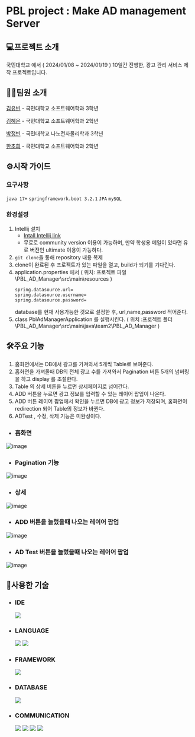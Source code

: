 # PBL project : Make AD management Server

## 💻프로젝트 소개
국민대학교 에서 ( 2024/01/08 ~ 2024/01/19 ) 10일간 진행한, 광고 관리 서비스 제작 프로젝트입니다.

## 🙋‍♂️팀원 소개
[김유빈](github.com/KimYooBin1) - 국민대학교 소프트웨어학과 3학년 

[김혜은](github.com/hyeesw) - 국민대학교 소프트웨어학과 2학년 

[박정빈](github.com/obb8923) - 국민대학교 나노전자물리학과 3학년 

[한초희](github.com/cherror) - 국민대학교 소프트웨어학과 2학년 



## ⚙️시작 가이드
   ### 요구사항
   `java 17+`
   `springframework.boot 3.2.1`
   `JPA`
   `mySQL`
   
   ### 환경설정
1. Intellij 설치
     - [Intall Intellij link](https://www.jetbrains.com/idea/)
     - 무료로 community version 이용이 가능하며, 만약 학생용 메일이 있다면 유료 버전인 ultimate 이용이 가능하다.
2. `git clone`을 통해 repository 내용 복제
3. clone이 완료된 후 프로젝트가 있는 파일을 열고, build가 되기를 기다린다.
4. application.properties 에서 ( 위치: 프로젝트 파일\PBL_AD_Manager\src\main\resources )
   ```
   spring.datasource.url=
   spring.datasource.username=
   spring.datasource.password=
   ```
   database를 현재 사용가능한 것으로 설정한 후, url,name,password  적어준다.
5.   class PblAdManagerApplication 를 실행시킨다. ( 위치 :프로젝트 폴더\PBL_AD_Manager\src\main\java\team2\PBL_AD_Manager )

## 🛠️주요 기능
   1. 홈화면에서는 DB에서 광고를 가져와서 5개씩 Table로 보여준다.
   2. 홈화면을 가져올때 DB의 전체 광고 수를 가져와서 Pagination 버튼 5개의 넘버링을 하고 display 를 조절한다.
   3. Table 의 상세 버튼을 누르면 상세페이지로 넘어간다.
   4. ADD 버튼을 누르면 광고 정보를 입력할 수 있는 레이어 팝업이 나온다.
   5. ADD 버튼 레이어 팝업에서 확인을 누르면 DB에 광고 정보가 저장되며, 홈화면이 redirection 되어 Table의 정보가 바뀐다.
   6. ADTest , 수정, 삭제 기능은 미완성이다.
      
   * ### 홈화면
![image](https://github.com/PBL-AD-Management/Backend/assets/59199893/ed3e8d9a-bf37-4834-8416-987fcfe850e4)
   * ### Pagination 기능
![image](https://github.com/PBL-AD-Management/Backend/assets/59199893/47233664-06ab-4980-9c94-d583b1980514)
   * ### 상세
![image](https://github.com/PBL-AD-Management/Backend/assets/59199893/b808e872-a2a2-47a0-815e-8f25a06afbfc)
   * ### ADD 버튼을 눌렀을때 나오는 레이어 팝업
![image](https://github.com/PBL-AD-Management/Backend/assets/59199893/537d3028-4330-4bd0-8693-4087dbcacf35)
   * ### AD Test 버튼을 눌렀을때 나오는 레이어 팝업
![image](https://github.com/PBL-AD-Management/Backend/assets/59199893/415b8150-f9b9-43ca-b4e4-c7563d4bd234)


## 🔗사용한 기술
* ### IDE
  <img src="https://img.shields.io/badge/Intellij-000000?style=for-the-badge&logo=Intellij&logoColor=white">
* ### LANGUAGE
  <img src="https://img.shields.io/badge/java-007396?style=for-the-badge&logo=java&logoColor=white"> <img src="https://img.shields.io/badge/javascript-F7DF1E?style=for-the-badge&logo=javascript&logoColor=black">
* ### FRAMEWORK
  <img src="https://img.shields.io/badge/spring-6DB33F?style=for-the-badge&logo=spring&logoColor=white">
* ### DATABASE
  <img src="https://img.shields.io/badge/mySQL-4479A1?style=for-the-badge&logo=mySQL&logoColor=white">
* ### COMMUNICATION
  <img src="https://img.shields.io/badge/github-181717?style=for-the-badge&logo=github&logoColor=white"> <img src="https://img.shields.io/badge/git-F05032?style=for-the-badge&logo=git&logoColor=white"> <img src="https://img.shields.io/badge/notion-000000?style=for-the-badge&logo=notion&logoColor=white"> <img src="https://img.shields.io/badge/Trello-0052CC?style=for-the-badge&logo=Trello&logoColor=white">
